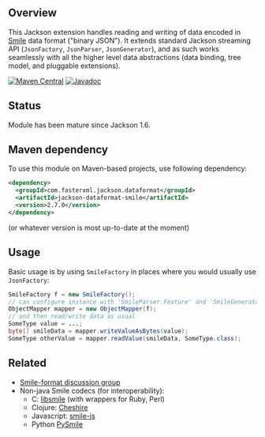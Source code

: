 ## Overview

This Jackson extension handles reading and writing of data encoded in [Smile](http://wiki.fasterxml.com/SmileFormatSpec) data format ("binary JSON").
It extends standard Jackson streaming API (`JsonFactory`, `JsonParser`, `JsonGenerator`), and as such works seamlessly with all the higher level data abstractions (data binding, tree model, and pluggable extensions).

[![Maven Central](https://maven-badges.herokuapp.com/maven-central/com.fasterxml.jackson.dataformat/jackson-dataformat-smile/badge.svg)](https://maven-badges.herokuapp.com/maven-central/com.fasterxml.jackson.dataformat/jackson-dataformat-smile/)
[![Javadoc](https://javadoc-emblem.rhcloud.com/doc/com.fasterxml.jackson.dataformat/jackson-dataformat-smile/badge.svg)](http://www.javadoc.io/doc/com.fasterxml.jackson.dataformat/jackson-dataformat-smile)

## Status

Module has been mature since Jackson 1.6.

## Maven dependency

To use this module on Maven-based projects, use following dependency:

```xml
<dependency>
  <groupId>com.fasterxml.jackson.dataformat</groupId>
  <artifactId>jackson-dataformat-smile</artifactId>
  <version>2.7.0</version>
</dependency>
```

(or whatever version is most up-to-date at the moment)

## Usage

Basic usage is by using `SmileFactory` in places where you would usually use `JsonFactory`:

```java
SmileFactory f = new SmileFactory();
// can configure instance with 'SmileParser.Feature' and 'SmileGenerator.Feature'
ObjectMapper mapper = new ObjectMapper(f);
// and then read/write data as usual
SomeType value = ...;
byte[] smileData = mapper.writeValueAsBytes(value);
SomeType otherValue = mapper.readValue(smileData, SomeType.class);
```

## Related

* [Smile-format discussion group](https://groups.google.com/forum/#!forum/smile-format-discussion)
* Non-java Smile codecs (for interoperability):
    * C: [libsmile](https://github.com/pierre/libsmile) (with wrappers for Ruby, Perl)
    * Clojure: [Cheshire](https://github.com/dakrone/cheshire)
    * Javascript: [smile-js](https://github.com/ngyewch/smile-js)
    * Python [PySmile](https://github.com/jhosmer/PySmile)
